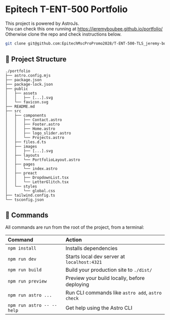 # Epitech T-ENT-500 Portfolio

This project is powered by AstroJs.<br>
You can check this one running at https://jeremyboubee.github.io/portfolio/<br>
Otherwise clone the repo and check instructions below.

```sh
git clone git@github.com:EpitechMscProPromo2028/T-ENT-500-TLS_jeremy-boubee.git
```

## 🚀 Project Structure

```text
./portfolio
├── astro.config.mjs
├── package.json
├── package-lock.json
├── public
│   ├── assets
│   │   ├── [...].svg
│   └── favicon.svg
├── README.md
├── src
│   ├── components
│   │   ├── Contact.astro
│   │   ├── Footer.astro
│   │   ├── Home.astro
│   │   ├── logo_slider.astro
│   │   └── Projects.astro
│   ├── files.d.ts
│   ├── images
│   │   ├── [...].svg
│   ├── layouts
│   │   └── PortfolioLayout.astro
│   ├── pages
│   │   └── index.astro
│   ├── preact
│   │   ├── DropdownList.tsx
│   │   └── LetterGlitch.tsx
│   └── styles
│       └── global.css
├── tailwind.config.ts
└── tsconfig.json
```


## 🧞 Commands

All commands are run from the root of the project, from a terminal:

| Command                   | Action                                           |
| :------------------------ | :----------------------------------------------- |
| `npm install`             | Installs dependencies                            |
| `npm run dev`             | Starts local dev server at `localhost:4321`      |
| `npm run build`           | Build your production site to `./dist/`          |
| `npm run preview`         | Preview your build locally, before deploying     |
| `npm run astro ...`       | Run CLI commands like `astro add`, `astro check` |
| `npm run astro -- --help` | Get help using the Astro CLI                     |
